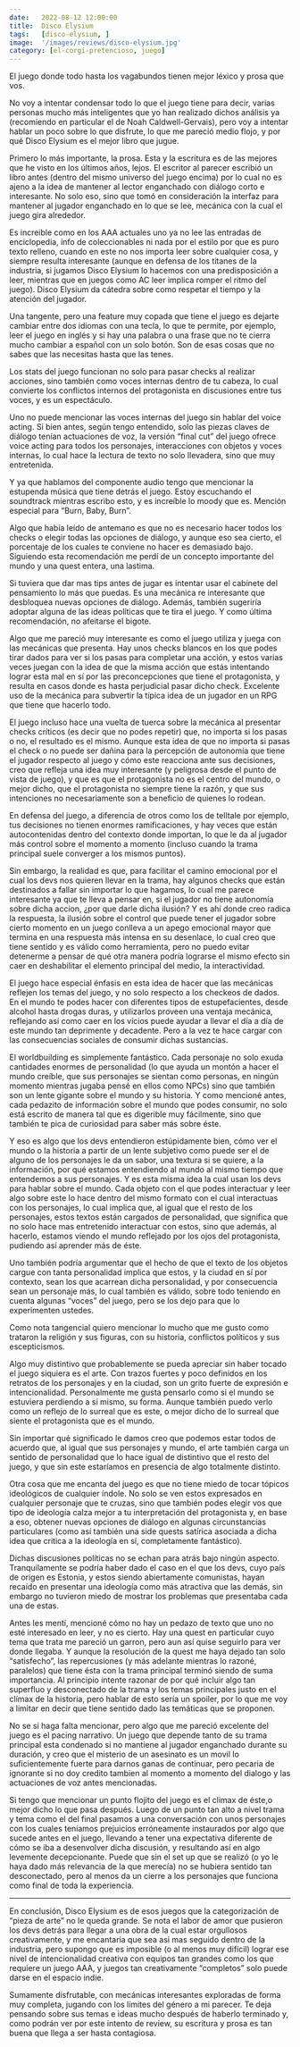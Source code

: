 ```yaml
---
date:   2022-08-12 12:00:00
title:  Disco Elysium
tags:   [disco-elysium, ]
image:  '/images/reviews/disco-elysium.jpg'
category: [el-corgi-pretencioso, juego]
---
```

El juego donde todo hasta los vagabundos tienen mejor léxico y prosa que vos.

No voy a intentar condensar todo lo que el juego tiene para decir, varias personas mucho más inteligentes que yo han realizado dichos análisis ya (recomiendo en particular el de Noah Caldwell-Gervais), pero voy a intentar hablar un poco sobre lo que disfrute, lo que me pareció medio flojo, y por qué Disco Elysium es el mejor libro que jugue.

Primero lo más importante, la prosa. Esta y la escritura es de las mejores que he visto en los últimos años, lejos. El escritor al parecer escribió un libro antes (dentro del mismo universo del juego encima) por lo cual no es ajeno a la idea de mantener al lector enganchado con diálogo corto e interesante. No solo eso, sino que tomó en consideración la interfaz para mantener al jugador enganchado en lo que se lee, mecánica con la cual el juego gira alrededor.

Es increible como en los AAA actuales uno ya no lee las entradas de enciclopedia, info de coleccionables ni nada por el estilo por que es puro texto relleno, cuando en este no nos importa leer sobre cualquier cosa, y siempre resulta interesante (aunque en defensa de los titanes de la industria, si jugamos Disco Elysium lo hacemos con una predisposición a leer, mientras que en juegos como AC leer implica romper el ritmo del juego). Disco Elysium da cátedra sobre como respetar el tiempo y la atención del jugador.

Una tangente, pero una feature muy copada que tiene el juego es dejarte cambiar entre dos idiomas con una tecla, lo que te permite, por ejemplo, leer el juego en inglés y si hay una palabra o una frase que no te cierra mucho cambiar a español con un solo botón. Son de esas cosas que no sabes que las necesitas hasta que las tenes.

Los stats del juego funcionan no solo para pasar checks al realizar acciones, sino también como voces internas dentro de tu cabeza, lo cual convierte los conflictos internos del protagonista en discusiones entre tus voces, y es un espectáculo.

Uno no puede mencionar las voces internas del juego sin hablar del voice acting. Si bien antes, según tengo entendido, solo las piezas claves de diálogo tenían actuaciones de voz, la versión “final cut” del juego ofrece voice acting para todos los personajes, interacciones con objetos y voces internas, lo cual hace la lectura de texto no solo llevadera, sino que muy entretenida.

Y ya que hablamos del componente audio tengo que mencionar la estupenda música que tiene detrás el juego. Estoy escuchando el soundtrack mientras escribo esto, y es increíble lo moody que es. Mención especial para “Burn, Baby, Burn”.

Algo que había leído de antemano es que no es necesario hacer todos los checks o elegir todas las opciones de diálogo, y aunque eso sea cierto, el porcentaje de los cuales te conviene no hacer es demasiado bajo. Siguiendo esta recomendación me perdí de un concepto importante del mundo y una quest entera, una lastima.

Si tuviera que dar mas tips antes de jugar es intentar usar el cabinete del pensamiento lo más que puedas. Es una mecánica re interesante que desbloquea nuevas opciones de diálogo. Además, también sugeriría adoptar alguna de las ideas políticas que te tira el juego. 
Y como última recomendación, no afeitarse el bigote.

Algo que me pareció muy interesante es como el juego utiliza y juega con las mecánicas que presenta. Hay unos checks blancos en los que podes tirar dados para ver si los pasas para completar una acción, y estos varias veces juegan con la idea de que la misma acción que estás intentando lograr esta mal en sí por las preconcepciones que tiene el protagonista, y resulta en casos donde es hasta perjudicial pasar dicho check. Excelente uso de la mecánica para subvertir la típica idea de un jugador en un RPG que tiene que hacerlo todo.

El juego incluso hace una vuelta de tuerca sobre la mecánica al presentar checks críticos (es decir que no podes repetir) que, no importa si los pasas o no, el resultado es el mismo. Aunque esta idea de que no importa si pasas el check o no puede ser dañina para la percepción de autonomía que tiene el jugador respecto al juego y cómo este reacciona ante sus decisiones, creo que refleja una idea muy interesante (y peligrosa desde el punto de vista de juego), y que es que el protagonista no es el centro del mundo, o mejor dicho, que el protagonista no siempre tiene la razón, y que sus intenciones no necesariamente son a beneficio de quienes lo rodean.

En defensa del juego, a diferencia de otros como los de telltale por ejemplo, tus decisiones no tienen enormes ramificaciones, y hay veces que están autocontenidas dentro del contexto donde importan, lo que le da al jugador más control sobre el momento a momento (incluso cuando la trama principal suele converger a los mismos puntos).

Sin embargo, la realidad es que, para facilitar el camino emocional por el cual los devs nos quieren llevar en la trama, hay algunos checks que están destinados a fallar sin importar lo que hagamos, lo cual me parece interesante ya que te lleva a pensar en, si el jugador no tiene autonomía sobre dicha accion, ¿por que darle dicha ilusión? Y es ahí donde creo radica la respuesta, la ilusión sobre el control que puede tener el jugador sobre cierto momento en un juego conlleva a un apego emocional mayor que termina en una respuesta más intensa en su desenlace, lo cual creo que tiene sentido y es válido como herramienta, pero no puedo evitar detenerme a pensar de qué otra manera podría lograrse el mismo efecto sin caer en deshabilitar el elemento principal del medio, la interactividad.

El juego hace especial énfasis en esta idea de hacer que las mecánicas reflejen los temas del juego, y no solo respecto a los checkeos de dados. En el mundo te podes hacer con diferentes tipos de estupefacientes, desde alcohol hasta drogas duras, y utilizarlos proveen una ventaja mecánica, reflejando así como caer en los vicios puede ayudar a llevar el día a día de este mundo tan deprimente y decadente. Pero a la vez te hace cargar con las consecuencias sociales de consumir dichas sustancias.

El worldbuilding es simplemente fantástico. Cada personaje no solo exuda cantidades enormes de personalidad (lo que ayuda un montón a hacer el mundo creíble, que sus personajes se sientan como personas, en ningún momento mientras jugaba pensé en ellos como NPCs) sino que también son un lente gigante sobre el mundo y su historia. Y como mencioné antes, cada pedazito de información sobre el mundo que podes consumir, no solo está escrito de manera tal que es digerible muy fácilmente, sino que también te pica de curiosidad para saber más sobre éste.

Y eso es algo que los devs entendieron estúpidamente bien, cómo ver el mundo o la historia a partir de un lente subjetivo como puede ser el de alguno de los personajes le da un sabor, una textura si se quiere, a la información, por qué estamos entendiendo al mundo al mismo tiempo que entendemos a sus personajes. Y es esta misma idea la cual usan los devs para hablar sobre el mundo. Cada objeto con el que podes interactuar y leer algo sobre este lo hace dentro del mismo formato con el cual interactuas con los personajes, lo cual implica que, al igual que el resto de los personajes, estos textos están cargados de personalidad, que significa que no solo hace mas entretenido interactuar con estos, sino que además, al hacerlo, estamos viendo el mundo reflejado por los ojos del protagonista, pudiendo así aprender más de éste.

Uno también podría argumentar que el hecho de que el texto de los objetos cargue con tanta personalidad implica que estos, y la ciudad en sí por contexto, sean los que acarrean dicha personalidad, y por consecuencia sean un personaje más, lo cual también es válido, sobre todo teniendo en cuenta algunas “voces” del juego, pero se los dejo para que lo experimenten ustedes.

Como nota tangencial quiero mencionar lo mucho que me gusto como trataron la religión y sus figuras, con su historia, conflictos políticos y sus escepticismos.

Algo muy distintivo que probablemente se pueda apreciar sin haber tocado el juego siquiera es el arte. Con trazos fuertes y poco definidos en los retratos de los personajes y en la ciudad, son un grito fuerte de expresión e intencionalidad. Personalmente me gusta pensarlo como si el mundo se estuviera perdiendo a sí mismo, su forma. Aunque también puedo verlo como un reflejo de lo surreal que es este, o mejor dicho de lo surreal que siente el protagonista que es el mundo.

Sin importar qué significado le damos creo que podemos estar todos de acuerdo que, al igual que sus personajes y mundo, el arte también carga un sentido de personalidad que lo hace igual de distintivo que el resto del juego, y que sin este estaríamos en presencia de algo totalmente distinto.

Otra cosa que me encanta del juego es que no tiene miedo de tocar tópicos ideológicos de cualquier índole. No solo se ven estos expresados en cualquier personaje que te cruzas, sino que también podes elegir vos que tipo de ideología calza mejor a tu interpretación del protagonista y, en base a eso, obtener nuevas opciones de diálogo en algunas circunstancias particulares (como así también una side quests satírica asociada a dicha idea que critica a la ideología en sí, completamente fantástico).

Dichas discusiones políticas no se echan para atrás bajo ningún aspecto. Tranquilamente se podría haber dado el caso en el que los devs, cuyo país de origen es Estonia, y estos siendo abiertamente comunistas, hayan recaído en presentar una ideología como más atractiva que las demás, sin embargo no tuvieron miedo de mostrar los problemas que presentaba cada una de estas.

Antes les mentí, mencioné cómo no hay un pedazo de texto que uno no esté interesado en leer, y no es cierto. Hay una quest en particular cuyo tema que trata me pareció un garron, pero aun así quise seguirlo para ver donde llegaba. Y aunque la resolución de la quest me haya dejado tan solo “satisfecho”, las repercusiones (y más adelante mientras lo razoné, paralelos) que tiene ésta con la trama principal terminó siendo de suma importancia. Al principio intente razonar de por qué incluir algo tan superfluo y desconectado de la trama y los temas principales justo en el clímax de la historia, pero hablar de esto sería un spoiler, por lo que me voy a limitar en decir que tiene sentido dado las temáticas que se proponen.

No se si haga falta mencionar, pero algo que me pareció excelente del juego es el pacing narrativo. Un juego que depende tanto de su trama principal esta condenado si no mantiene al jugador enganchado durante su duración, y creo que el misterio de un asesinato es un movil lo suficientemente fuerte para darnos ganas de continuar, pero pecaria de ignorante si no doy credito tambien al momento a momento del dialogo y las actuaciones de voz antes mencionadas.

Si tengo que mencionar un punto flojito del juego es el climax de éste,o mejor dicho lo que pasa después. Luego de un punto tan alto a nivel trama y tema como el del final pasamos a una conversación con unos personajes con los cuales teníamos prejuicios erróneamente instaurados por algo que sucede antes en el juego, llevando a tener una expectativa diferente de cómo se iba a desenvolver dicha discusión, y resultando así en algo levemente decepcionante. Puede que sin el set up que se realizó (o yo le haya dado más relevancia de la que merecía) no se hubiera sentido tan desconectado, pero al menos da un cierre a los personajes que funciona como final de toda la experiencia.

<hr>

En conclusión, Disco Elysium es de esos juegos que la categorización de “pieza de arte” no le queda grande. Se nota el labor de amor que pusieron los devs detrás para llegar a una obra de la cual estar orgullosos creativamente, y me encantaria que sea asi mas seguido dentro de la industria, pero supongo que es imposible (o al menos muy difícil) lograr ese nivel de intencionalidad creativa con equipos tan grandes como los que requiere un juego AAA, y juegos tan creativamente “completos” solo puede darse en el espacio indie.

Sumamente disfrutable, con mecánicas interesantes exploradas de forma muy completa, jugando con los límites del género a mi parecer. Te deja pensando sobre sus temas e ideas mucho después de haberlo terminado y, como podrán ver por este intento de review, su escritura y prosa es tan buena que llega a ser hasta contagiosa.